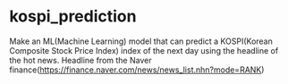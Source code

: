 # kospi_prediction

Make an ML(Machine Learning) model that can predict a KOSPI(Korean Composite Stock Price Index) index of the next day using the headline of the hot news.
Headline from the Naver finance(https://finance.naver.com/news/news_list.nhn?mode=RANK)
